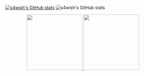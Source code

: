 [![s4wish's GitHub stats](https://github-readme-stats.vercel.app/api?username=s4wish)](https://github.com/anuraghazra/github-readme-stats)
![s4wish's GitHub stats](https://github-readme-stats.vercel.app/api?username=s4wish&show_icons=true&theme=radical)
<p align="center">
<a href="https://github.com/AVS1508">
  <img height="180em" src="https://github-readme-stats-eight-theta.vercel.app/api?username=s4wish&show_icons=true&theme=algolia&include_all_commits=true&count_private=true"/>
  <img height="180em" src="https://github-readme-stats-eight-theta.vercel.app/api/top-langs/?username=s4wish&layout=compact&langs_count=8&theme=algolia"/>
</a>
</p>
